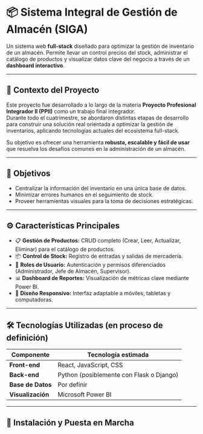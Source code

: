 # 📦 Sistema Integral de Gestión de Almacén (SIGA)

Un sistema web **full-stack** diseñado para optimizar la gestión de inventario de un almacén. Permite llevar un control preciso del stock, administrar el catálogo de productos y visualizar datos clave del negocio a través de un **dashboard interactivo**.

---

## 🧠 Contexto del Proyecto

Este proyecto fue desarrollado a lo largo de la materia **Proyecto Profesional Integrador II (PPII)** como un trabajo final integrador.  
Durante todo el cuatrimestre, se abordaron distintas etapas de desarrollo para construir una solución real orientada a optimizar la gestión de inventarios, aplicando tecnologías actuales del ecosistema full-stack.

Su objetivo es ofrecer una herramienta **robusta, escalable y fácil de usar** que resuelva los desafíos comunes en la administración de un almacén.


---

## 🎯 Objetivos

- Centralizar la información del inventario en una única base de datos.
- Minimizar errores humanos en el seguimiento de stock.
- Proveer herramientas visuales para la toma de decisiones estratégicas.

---

## ⚙️ Características Principales

- 📋 **Gestión de Productos:** CRUD completo (Crear, Leer, Actualizar, Eliminar) para el catálogo de productos.
- 📦 **Control de Stock:** Registro de entradas y salidas de mercadería.
- 🔐 **Roles de Usuario:** Autenticación y permisos diferenciados (Administrador, Jefe de Almacén, Supervisor).
- 📊 **Dashboard de Reportes:** Visualización de métricas clave mediante Power BI.
- 📱 **Diseño Responsivo:** Interfaz adaptable a móviles, tabletas y computadoras.

---

## 🛠️ Tecnologías Utilizadas (en proceso de definición)

| Componente             | Tecnología estimada                      |
|------------------------|----------------------------------------- |
| **Front-end**          | React, JavaScript, CSS                   |
| **Back-end**           | Python (posiblemente con Flask o Django) |
| **Base de Datos**      | Por definir                              |
| **Visualización**      | Microsoft Power BI                       |


---

## 🚀 Instalación y Puesta en Marcha


